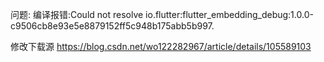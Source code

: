



问题:
编译报错:Could not resolve io.flutter:flutter_embedding_debug:1.0.0-c9506cb8e93e5e8879152ff5c948b175abb5b997.

修改下载源
https://blog.csdn.net/wo122282967/article/details/105589103